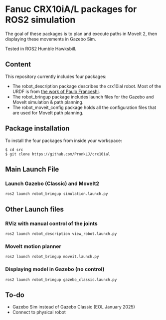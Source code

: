# Fanuc CRX10iA/L packages for ROS2 simulation
The goal of these packages is to plan and execute paths in MoveIt 2, then displaying these movements in Gazebo Sim.

Tested in ROS2 Humble Hawksbill.

## Content
This repository currently includes four packages:
* The robot_description package describes the crx10ial robot. Most of the URDF is from [the work of Paulo Franceshi](https://github.com/paolofrance/crx_description).
* The robot_bringup package includes launch files for the Gazebo and MoveIt simulation & path planning.
* The robot_moveit_config package holds all the configuration files that are used for MoveIt path planning.

## Package installation

To install the four packages from inside your workspace:
```console
$ cd src
$ git clone https://github.com/PronkLJ/crx10ial
```

## Main Launch File
### Launch Gazebo (Classic) and MoveIt2
```console
ros2 launch robot_bringup simulation.launch.py
```

## Other Launch files
### RViz with manual control of the joints
```console
ros2 launch robot_description view_robot.launch.py
```
### MoveIt motion planner
```console
ros2 launch robot_bringup moveit.launch.py
```
### Displaying model in Gazebo (no control)
```console
ros2 launch robot_bringup gazebo_classic.launch.py
```

## To-do
* Gazebo Sim instead of Gazebo Classic (EOL January 2025)
* Connect to physical robot